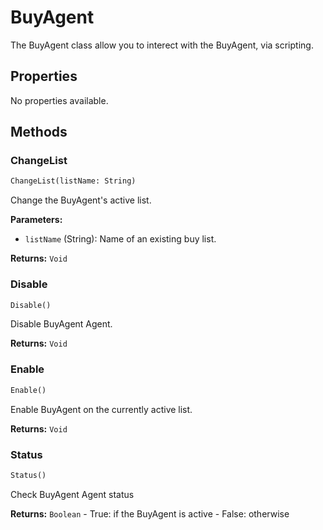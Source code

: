 # BuyAgent

The BuyAgent class allow you to interect with the BuyAgent, via scripting.

## Properties

No properties available.

## Methods

### ChangeList

```python
ChangeList(listName: String)
```

Change the BuyAgent's active list.

**Parameters:**

- `listName` (String): Name of an existing buy list.

**Returns:** `Void`

### Disable

```python
Disable()
```

Disable BuyAgent Agent.

**Returns:** `Void`

### Enable

```python
Enable()
```

Enable BuyAgent on the currently active list.

**Returns:** `Void`

### Status

```python
Status()
```

Check BuyAgent Agent status

**Returns:** `Boolean` - True: if the BuyAgent is active - False: otherwise

